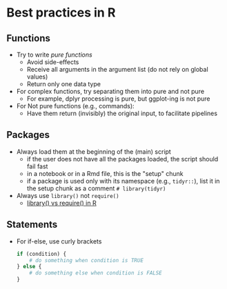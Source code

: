 # Best practices in R


## Functions

- Try to write *pure functions*
    + Avoid side-effects
    + Receive all arguments in the argument list (do not rely on global values)
    + Return only one data type
- For complex functions, try separating them into pure and not pure
    + For example, dplyr processing is pure, but ggplot-ing is not pure
- For Not pure functions (e.g., commands):
    + Have them return (invisibly) the original input, to facilitate pipelines


## Packages

- Always load them at the beginning of the (main) script
    + if the user does not have all the packages loaded, the script should fail fast
    + in a notebook or in a Rmd file, this is the "setup" chunk
    + if a package is used only with its namespace (e.g., `tidyr::`), list it in the setup chunk as a comment `# library(tidyr)`
- Always use `library()` not `require()`
    + [library() vs require() in R](https://yihui.name/en/2014/07/library-vs-require/)


## Statements

- For if-else, use curly brackets
    ```R
    if (condition) {
        # do something when condition is TRUE
    } else {
        # do something else when condition is FALSE
    }
    ```
